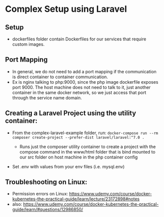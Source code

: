 # Complex Setup using Laravel

## Setup

- dockerfiles folder contain Dockerfiles for our services that require custom images.

## Port Mapping

- In general, we do not need to add a port mapping if the communication is direct container to container communication.
- Ex is nginx talking to php:9000, since the php image dockerfile exposes port 9000. The host machine does not need to talk to it, just another container in the same docker network, so we just access that port through the service name domain.

## Creating a Laravel Project using the utility container:

- From the complex-laravel-example folder, run: `docker-compose run --rm composer create-project --prefer-dist laravel/laravel:^7.0 .`

  - Runs just the composer utility container to create a project with the compose command in the www/html folder that is bind mounted to our src folder on host machine in the php container config

- Set .env with values from your env files (i.e. mysql.env)

## Troubleshooting on Linux:

- Permission errors on Linux: https://www.udemy.com/course/docker-kubernetes-the-practical-guide/learn/lecture/23172898#notes
- also: https://www.udemy.com/course/docker-kubernetes-the-practical-guide/learn/#questions/12986850/
